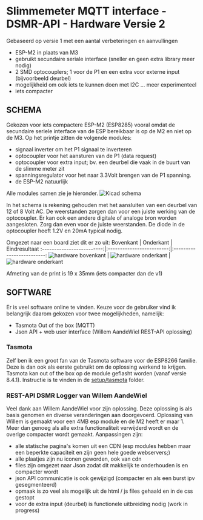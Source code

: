 # Slimmemeter MQTT interface - DSMR-API - Hardware Versie 2
Gebaseerd op versie 1 met een aantal verbeteringen en aanvullingen
- ESP-M2 in plaats van M3
- gebruikt secundaire seriale interface (sneller en geen extra library meer nodig)
- 2 SMD optocouplers; 1 voor de P1 en een extra voor externe input (bijvoorbeeld deurbel)
- mogelijkheid om ook iets te kunnen doen met I2C ... meer experimenteel
- iets compacter

## SCHEMA
Gekozen voor iets compactere ESP-M2 (ESP8285) vooral omdat de secundaire seriele interface van de ESP bereikbaar is op de M2 en niet op de M3. 
Op het printje zitten de volgende modules:
- signaal inverter om het P1 signaal te inverteren
- optocoupler voor het aansturen van de P1 (data request)
- optocoupler voor extra input; bv. een deurbel die vaak in de buurt van de slimme meter zit
- spanningsregulator voor het naar 3.3Volt brengen van de P1 spanning.
- de ESP-M2 natuurlijk

Alle modules samen zie je hieronder.
![Kicad schema](hardware/v2-kicad-schema.png) 

In het schema is rekening gehouden met het aansluiten van een deurbel van 12 of 8 Volt AC. De weerstanden zorgen dan voor een juiste werking van de optocoupler. Er kan ook een andere digitale of analoge bron worden aangesloten. Zorg dan even voor de juiste weerstanden. De diode in de optocoupler heeft 1.2V en 20mA typical nodig.

Omgezet naar een board ziet dit er zo uit:
Bovenkant             |  Onderkant |  Eindresultaat
:-------------------------:|:-------------------------:|:-------------------------:
![hardware bovenkant](hardware/v2-print-boven.png)  |  ![hardware onderkant](hardware/v2-print-onder.png) | ![hardware onderkant](hardware/v2-eindresultaat.png)

Afmeting van de print is 19 x 35mm (iets compacter dan de v1)

## SOFTWARE
Er is veel software online te vinden. Keuze voor de gebruiker vind ik belangrijk daarom gekozen voor twee mogelijkheden, namelijk:
- Tasmota Out of the box (MQTT)
- Json API + web user interface (Willem AandeWiel REST-API oplossing)

### Tasmota
Zelf ben ik een groot fan van de Tasmota software voor de ESP8266 familie. Deze is dan ook als eerste gebruikt om de oplossing werkend te krijgen. Tasmota kan out of the box op de module geflasht worden (vanaf versie 8.4.1). Instructie is te vinden in de [setup/tasmota](setup/tasmota) folder.

### REST-API DSMR Logger van Willem AandeWiel
Veel dank aan Willem AandeWiel voor zijn oplossing. Deze oplossing is als basis genomen en diverse veranderingen aan doorgevoerd. Oplossing van Willem is gemaakt voor een 4MB esp module en de M2 heeft er maar 1. Meer dan genoeg als alle extra functionaliteit verwijderd wordt en de overige compacter wordt gemaakt.
Aanpassingen zijn:
- alle statische pagina's komen uit een CDN (esp modules hebben maar een beperkte capaciteit en zijn geen hele goede webservers;)
- alle plaatjes zijn nu iconen geworden, ook van cdn
- files zijn omgezet naar Json zodat dit makkelijk te onderhouden is en compacter wordt
- json API communicatie is ook gewijzigd (compacter en als een burst ipv gesegmenteerd)
- opmaak is zo veel als mogelijk uit de html / js files gehaald en in de css gestopt
- voor de extra input (deurbel) is functionele uitbreiding nodig (work in progress)